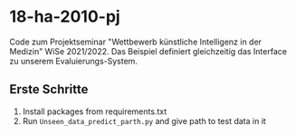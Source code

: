 # 18-ha-2010-pj
Code zum Projektseminar "Wettbewerb künstliche Intelligenz in der Medizin" WiSe 2021/2022. Das Beispiel definiert gleichzeitig das Interface zu unserem Evaluierungs-System.

## Erste Schritte

1. Install packages from requirements.txt
2. Run `Unseen_data_predict_parth.py` and give path to test data in it
